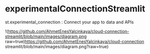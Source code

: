 # experimentalConnectionStreamlit

st.experimental_connection : Connect your app to data and APIs

!(https://github.com/AhmetEnesYalcinkaya/cloud-connection-streamlit/blob/main/images/diagram.png raw=true)https://github.com/AhmetEnesYalcinkaya/cloud-connection streamlit/blob/main/images/diagram.png?raw=true)
